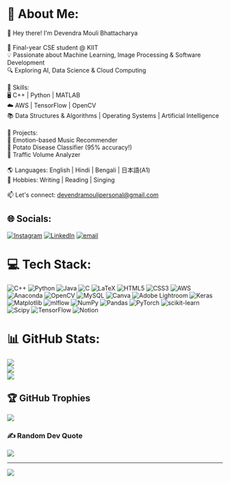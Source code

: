 # 💫 About Me:
👋 Hey there! I'm Devendra Mouli Bhattacharya  <br><br>🚀 Final-year CSE student @ KIIT  <br>💡 Passionate about Machine Learning, Image Processing & Software Development  <br>🔍 Exploring AI, Data Science & Cloud Computing  <br><br>📌 Skills:  <br>🖥️ C++ | Python | MATLAB  <br>☁️ AWS | TensorFlow | OpenCV  <br>📚 Data Structures & Algorithms | Operating Systems | Artificial Intelligence  <br><br>💼 Projects:  <br>🎵 Emotion-based Music Recommender  <br>🌿 Potato Disease Classifier (95% accuracy!)  <br>🚦 Traffic Volume Analyzer  <br><br>🌎 Languages: English | Hindi | Bengali | 日本語(A1)  <br>🎤 Hobbies: Writing | Reading | Singing  <br><br>📫 Let's connect: devendramoulipersonal@gmail.com  <br>


## 🌐 Socials:
[![Instagram](https://img.shields.io/badge/Instagram-%23E4405F.svg?logo=Instagram&logoColor=white)](https://instagram.com/definately_devendra) [![LinkedIn](https://img.shields.io/badge/LinkedIn-%230077B5.svg?logo=linkedin&logoColor=white)](https://www.linkedin.com/in/devendra-mouli-bhattacharya) [![email](https://img.shields.io/badge/Email-D14836?logo=gmail&logoColor=white)](mailto:devendramoulipersonal@gmail.com) 

# 💻 Tech Stack:
![C++](https://img.shields.io/badge/c++-%2300599C.svg?style=flat&logo=c%2B%2B&logoColor=white) ![Python](https://img.shields.io/badge/python-3670A0?style=flat&logo=python&logoColor=ffdd54) ![Java](https://img.shields.io/badge/java-%23ED8B00.svg?style=flat&logo=openjdk&logoColor=white) ![C](https://img.shields.io/badge/c-%2300599C.svg?style=flat&logo=c&logoColor=white) ![LaTeX](https://img.shields.io/badge/latex-%23008080.svg?style=flat&logo=latex&logoColor=white) ![HTML5](https://img.shields.io/badge/html5-%23E34F26.svg?style=flat&logo=html5&logoColor=white) ![CSS3](https://img.shields.io/badge/css3-%231572B6.svg?style=flat&logo=css3&logoColor=white) ![AWS](https://img.shields.io/badge/AWS-%23FF9900.svg?style=flat&logo=amazon-aws&logoColor=white) ![Anaconda](https://img.shields.io/badge/Anaconda-%2344A833.svg?style=flat&logo=anaconda&logoColor=white) ![OpenCV](https://img.shields.io/badge/opencv-%23white.svg?style=flat&logo=opencv&logoColor=white) ![MySQL](https://img.shields.io/badge/mysql-4479A1.svg?style=flat&logo=mysql&logoColor=white) ![Canva](https://img.shields.io/badge/Canva-%2300C4CC.svg?style=flat&logo=Canva&logoColor=white) ![Adobe Lightroom](https://img.shields.io/badge/Adobe%20Lightroom-31A8FF.svg?style=flat&logo=Adobe%20Lightroom&logoColor=white) ![Keras](https://img.shields.io/badge/Keras-%23D00000.svg?style=flat&logo=Keras&logoColor=white) ![Matplotlib](https://img.shields.io/badge/Matplotlib-%23ffffff.svg?style=flat&logo=Matplotlib&logoColor=black) ![mlflow](https://img.shields.io/badge/mlflow-%23d9ead3.svg?style=flat&logo=numpy&logoColor=blue) ![NumPy](https://img.shields.io/badge/numpy-%23013243.svg?style=flat&logo=numpy&logoColor=white) ![Pandas](https://img.shields.io/badge/pandas-%23150458.svg?style=flat&logo=pandas&logoColor=white) ![PyTorch](https://img.shields.io/badge/PyTorch-%23EE4C2C.svg?style=flat&logo=PyTorch&logoColor=white) ![scikit-learn](https://img.shields.io/badge/scikit--learn-%23F7931E.svg?style=flat&logo=scikit-learn&logoColor=white) ![Scipy](https://img.shields.io/badge/SciPy-%230C55A5.svg?style=flat&logo=scipy&logoColor=%white) ![TensorFlow](https://img.shields.io/badge/TensorFlow-%23FF6F00.svg?style=flat&logo=TensorFlow&logoColor=white) ![Notion](https://img.shields.io/badge/Notion-%23000000.svg?style=flat&logo=notion&logoColor=white)
# 📊 GitHub Stats:
![](https://github-readme-stats.vercel.app/api?username=DevendraMouli&theme=ambient_gradient&hide_border=true&include_all_commits=true&count_private=true)<br/>
![](https://nirzak-streak-stats.vercel.app/?user=DevendraMouli&theme=ambient_gradient&hide_border=true)<br/>
![](https://github-readme-stats.vercel.app/api/top-langs/?username=DevendraMouli&theme=ambient_gradient&hide_border=true&include_all_commits=true&count_private=true&layout=compact)

## 🏆 GitHub Trophies
![](https://github-profile-trophy.vercel.app/?username=DevendraMouli&theme=tokyonight&no-frame=false&no-bg=false&margin-w=4)

### ✍️ Random Dev Quote
![](https://quotes-github-readme.vercel.app/api?type=vetical&theme=tokyonight)

---
[![](https://visitcount.itsvg.in/api?id=DevendraMouli&icon=0&color=0)](https://visitcount.itsvg.in)

<!-- Proudly created with GPRM ( https://gprm.itsvg.in ) -->
